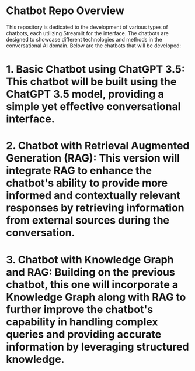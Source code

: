 # Chatbot Repo Overview
This repository is dedicated to the development of various types of chatbots, each utilizing Streamlit for the interface. The chatbots are designed to showcase different technologies and methods in the conversational AI domain. Below are the chatbots that will be developed:

# 1. Basic Chatbot using ChatGPT 3.5: This chatbot will be built using the ChatGPT 3.5 model, providing a simple yet effective conversational interface.
# 2. Chatbot with Retrieval Augmented Generation (RAG): This version will integrate RAG to enhance the chatbot's ability to provide more informed and contextually relevant responses by retrieving information from external sources during the conversation.
# 3. Chatbot with Knowledge Graph and RAG: Building on the previous chatbot, this one will incorporate a Knowledge Graph along with RAG to further improve the chatbot's capability in handling complex queries and providing accurate information by leveraging structured knowledge.
